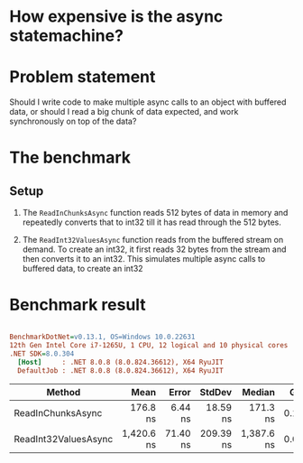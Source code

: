# How expensive is the async statemachine?

# Problem statement

Should I write code to make multiple async calls to an object with buffered data, or should I read a big chunk of data expected, and work synchronously on top of the data?

# The benchmark 

## Setup


1. The `ReadInChunksAsync` function reads 512 bytes of data in memory and repeatedly converts that to int32 till it has read through the 512 bytes.

2. The `ReadInt32ValuesAsync` function reads from the buffered stream on demand. To create an int32, it first reads 32 bytes from the stream and then converts it to an int32. This simulates multiple async calls to buffered data, to create an int32


# Benchmark result
``` ini

BenchmarkDotNet=v0.13.1, OS=Windows 10.0.22631
12th Gen Intel Core i7-1265U, 1 CPU, 12 logical and 10 physical cores
.NET SDK=8.0.304
  [Host]     : .NET 8.0.8 (8.0.824.36612), X64 RyuJIT
  DefaultJob : .NET 8.0.8 (8.0.824.36612), X64 RyuJIT


```
|               Method |       Mean |    Error |    StdDev |     Median |  Gen 0 | Allocated |
|--------------------- |-----------:|---------:|----------:|-----------:|-------:|----------:|
|    ReadInChunksAsync |   176.8 ns |  6.44 ns |  18.59 ns |   171.3 ns | 0.1070 |     672 B |
| ReadInt32ValuesAsync | 1,420.6 ns | 71.40 ns | 209.39 ns | 1,387.6 ns | 0.0153 |      96 B |
